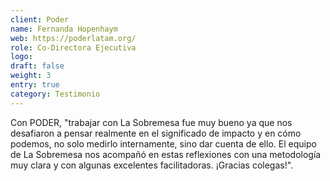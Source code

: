 ```yaml
---
client: Poder
name: Fernanda Hopenhaym
web: https://poderlatam.org/
role: Co-Directora Ejecutiva
logo: 
draft: false
weight: 3
entry: true
category: Testimonio
---
```


Con PODER, "trabajar con La Sobremesa fue muy bueno ya que nos desafiaron a pensar realmente en el significado de impacto y en cómo podemos, no solo medirlo internamente, sino dar cuenta de ello. El equipo de La Sobremesa nos acompañó en estas reflexiones con una metodología muy clara y con algunas excelentes facilitadoras. ¡Gracias colegas!".